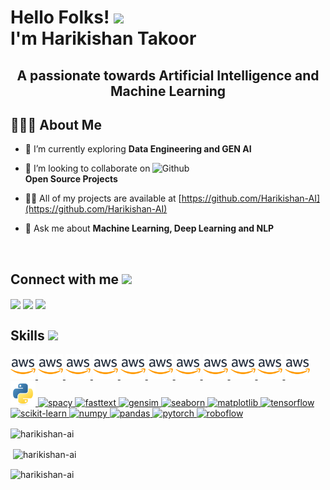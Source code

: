 <h1> Hello Folks! <img src = "https://raw.githubusercontent.com/MartinHeinz/MartinHeinz/master/wave.gif" width = 50px><br>I'm Harikishan Takoor</h1>
<h2 align="center">A passionate towards Artificial Intelligence and Machine Learning</h2>

<h2>🙋🏻‍♂️ About Me </h2>

- 🌱 I’m currently exploring **Data Engineering and GEN AI**

<img width="55%" align="right" alt="Github" src="https://raw.githubusercontent.com/onimur/.github/master/.resources/git-header.svg" />

- 👯 I’m looking to collaborate on **Open Source Projects**

- 👨‍💻 All of my projects are available at [https://github.com/Harikishan-AI](https://github.com/Harikishan-AI)

- 💬 Ask me about **Machine Learning, Deep Learning and NLP**
<br>
<h2> Connect with me <img src='https://raw.githubusercontent.com/ShahriarShafin/ShahriarShafin/main/Assets/handshake.gif' width="100px"> </h2>
<a href = 'https://www.linkedin.com/in/Harikishan Takoor'> <img width = '32px' align= 'center' src="https://raw.githubusercontent.com/rahulbanerjee26/githubAboutMeGenerator/main/icons/linked-in-alt.svg"/></a> 
<a href = 'https://www.github.com/Harikishan-AI'> <img width = '32px' align= 'center' src="https://raw.githubusercontent.com/rahulbanerjee26/githubAboutMeGenerator/main/icons/github.svg"/></a> 
<a href="https://www.hackerrank.com/harikishantakoor"><img width = '32px' align="center" 
src="https://raw.githubusercontent.com/rahuldkjain/github-profile-readme-generator/master/src/images/icons/Social/hackerrank.svg"/></a>
<br>
<h2> Skills <img src="https://media2.giphy.com/media/QssGEmpkyEOhBCb7e1/giphy.gif?cid=ecf05e47a0n3gi1bfqntqmob8g9aid1oyj2wr3ds3mg700bl&rid=giphy.gif" width="32px"> </h2>
<p align="left"> 
    <!-- AWS Services -->
    <a href="https://aws.amazon.com/ec2/" target="_blank"> 
        <img src="https://raw.githubusercontent.com/devicons/devicon/master/icons/amazonwebservices/amazonwebservices-original-wordmark.svg" alt="ec2" width="40" height="40"/> 
    </a>
    <a href="https://aws.amazon.com/s3/" target="_blank"> 
        <img src="https://raw.githubusercontent.com/devicons/devicon/master/icons/amazonwebservices/amazonwebservices-original-wordmark.svg" alt="s3" width="40" height="40"/> 
    </a>
    <a href="https://aws.amazon.com/glue/" target="_blank"> 
        <img src="https://raw.githubusercontent.com/devicons/devicon/master/icons/amazonwebservices/amazonwebservices-original-wordmark.svg" alt="glue" width="40" height="40"/> 
    </a>
    <a href="https://aws.amazon.com/athena/" target="_blank"> 
        <img src="https://raw.githubusercontent.com/devicons/devicon/master/icons/amazonwebservices/amazonwebservices-original-wordmark.svg" alt="athena" width="40" height="40"/> 
    </a>
    <a href="https://aws.amazon.com/sagemaker/" target="_blank"> 
        <img src="https://raw.githubusercontent.com/devicons/devicon/master/icons/amazonwebservices/amazonwebservices-original-wordmark.svg" alt="sagemaker" width="40" height="40"/> 
    </a>
    <a href="https://aws.amazon.com/cloudwatch/" target="_blank"> 
        <img src="https://raw.githubusercontent.com/devicons/devicon/master/icons/amazonwebservices/amazonwebservices-original-wordmark.svg" alt="cloudwatch" width="40" height="40"/> 
    </a>
    <a href="https://aws.amazon.com/lambda/" target="_blank"> 
        <img src="https://raw.githubusercontent.com/devicons/devicon/master/icons/amazonwebservices/amazonwebservices-original-wordmark.svg" alt="lambda" width="40" height="40"/> 
    </a>
    <a href="https://aws.amazon.com/iam/" target="_blank"> 
        <img src="https://raw.githubusercontent.com/devicons/devicon/master/icons/amazonwebservices/amazonwebservices-original-wordmark.svg" alt="iam" width="40" height="40"/> 
    </a>
    <a href="https://aws.amazon.com/dynamodb/" target="_blank"> 
        <img src="https://raw.githubusercontent.com/devicons/devicon/master/icons/amazonwebservices/amazonwebservices-original-wordmark.svg" alt="dynamodb" width="40" height="40"/> 
    </a>
    <a href="https://aws.amazon.com/redshift/" target="_blank"> 
        <img src="https://raw.githubusercontent.com/devicons/devicon/master/icons/amazonwebservices/amazonwebservices-original-wordmark.svg" alt="redshift" width="40" height="40"/> 
    </a>
    <a href="https://aws.amazon.com/rds/aurora/" target="_blank"> 
        <img src="https://raw.githubusercontent.com/devicons/devicon/master/icons/amazonwebservices/amazonwebservices-original-wordmark.svg" alt="aurora" width="40" height="40"/> 
    </a>

<!-- Programming Languages and Libraries -->
<a href="https://www.python.org" target="_blank"> 
    <img src="https://raw.githubusercontent.com/devicons/devicon/master/icons/python/python-original.svg" alt="python" width="40" height="40"/> 
</a> 
<a href="https://spacy.io/" target="_blank"> 
    <img src="https://raw.githubusercontent.com/explosion/spaCy/master/branding/logo/github-logo.svg" alt="spacy" width="40" height="40"/> 
</a>
<a href="https://fasttext.cc/" target="_blank"> 
    <img src="https://upload.wikimedia.org/wikipedia/commons/c/c9/Facebook_f_Logo_%282019%29.svg" alt="fasttext" width="40" height="40"/> 
</a>
<a href="https://radimrehurek.com/gensim/" target="_blank"> 
    <img src="https://raw.githubusercontent.com/RaRe-Technologies/gensim/develop/docs/source/_static/logo.png" alt="gensim" width="40" height="40"/> 
</a> 
<a href="https://seaborn.pydata.org/" target="_blank"> 
    <img src="https://seaborn.pydata.org/_static/logo-wide-lightbg.svg" alt="seaborn" width="40" height="40"/> 
</a>
<a href="https://matplotlib.org/" target="_blank"> 
    <img src="https://upload.wikimedia.org/wikipedia/commons/8/84/Matplotlib_icon.svg" alt="matplotlib" width="40" height="40"/> 
</a> 
<a href="https://www.tensorflow.org/" target="_blank"> 
    <img src="https://www.vectorlogo.zone/logos/tensorflow/tensorflow-icon.svg" alt="tensorflow" width="40" height="40"/> 
</a>
<a href="https://scikit-learn.org/" target="_blank"> 
    <img src="https://upload.wikimedia.org/wikipedia/commons/0/05/Scikit_learn_logo_small.svg" alt="scikit-learn" width="40" height="40"/> 
</a> 
<a href="https://numpy.org/" target="_blank"> 
    <img src="https://upload.wikimedia.org/wikipedia/commons/3/31/NumPy_logo_2020.svg" alt="numpy" width="40" height="40"/> 
</a> 
<a href="https://pandas.pydata.org/" target="_blank"> 
    <img src="https://pandas.pydata.org/static/img/pandas_mark.svg" alt="pandas" width="40" height="40"/> 
</a> 

<!-- Frameworks and Tools -->
<a href="https://pytorch.org/" target="_blank"> 
    <img src="https://upload.wikimedia.org/wikipedia/commons/1/10/PyTorch_logo_icon.svg" alt="pytorch" width="40" height="40"/> 
</a> 
<a href="https://roboflow.com/" target="_blank"> 
    <img src="https://avatars.githubusercontent.com/u/56491412?s=200&v=4" alt="roboflow" width="40" height="40"/> 
</a>
</p>


<p align="center">
<p><img align="center" src="https://github-readme-stats.vercel.app/api/top-langs?username=harikishan-ai&show_icons=true&locale=en&layout=compact" alt="harikishan-ai" /></p>
<p>&nbsp;<img align="center" src="https://github-readme-stats.vercel.app/api?username=harikishan-ai&show_icons=true&locale=en" alt="harikishan-ai" /></p>
<p><img align="center" src="https://github-readme-streak-stats.herokuapp.com/?user=harikishan-ai&" alt="harikishan-ai" /></p>
</p>
